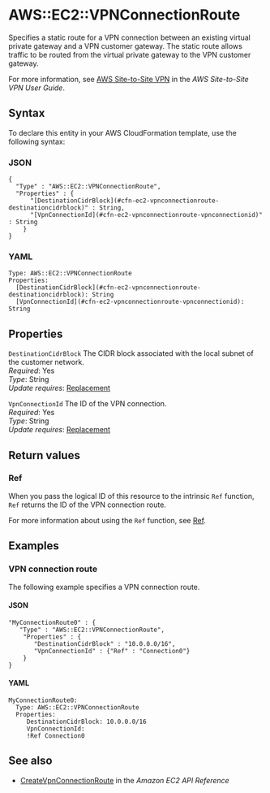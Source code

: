 # AWS::EC2::VPNConnectionRoute<a name="aws-resource-ec2-vpnconnectionroute"></a>

Specifies a static route for a VPN connection between an existing virtual private gateway and a VPN customer gateway\. The static route allows traffic to be routed from the virtual private gateway to the VPN customer gateway\.

For more information, see [AWS Site\-to\-Site VPN](https://docs.aws.amazon.com/vpn/latest/s2svpn/VPC_VPN.html) in the _AWS Site\-to\-Site VPN User Guide_\.

## Syntax<a name="aws-resource-ec2-vpnconnectionroute-syntax"></a>

To declare this entity in your AWS CloudFormation template, use the following syntax:

### JSON<a name="aws-resource-ec2-vpnconnectionroute-syntax.json"></a>

```
{
  "Type" : "AWS::EC2::VPNConnectionRoute",
  "Properties" : {
      "[DestinationCidrBlock](#cfn-ec2-vpnconnectionroute-destinationcidrblock)" : String,
      "[VpnConnectionId](#cfn-ec2-vpnconnectionroute-vpnconnectionid)" : String
    }
}
```

### YAML<a name="aws-resource-ec2-vpnconnectionroute-syntax.yaml"></a>

```
Type: AWS::EC2::VPNConnectionRoute
Properties:
  [DestinationCidrBlock](#cfn-ec2-vpnconnectionroute-destinationcidrblock): String
  [VpnConnectionId](#cfn-ec2-vpnconnectionroute-vpnconnectionid): String
```

## Properties<a name="aws-resource-ec2-vpnconnectionroute-properties"></a>

`DestinationCidrBlock` <a name="cfn-ec2-vpnconnectionroute-destinationcidrblock"></a>
The CIDR block associated with the local subnet of the customer network\.  
_Required_: Yes  
_Type_: String  
_Update requires_: [Replacement](https://docs.aws.amazon.com/AWSCloudFormation/latest/UserGuide/using-cfn-updating-stacks-update-behaviors.html#update-replacement)

`VpnConnectionId` <a name="cfn-ec2-vpnconnectionroute-vpnconnectionid"></a>
The ID of the VPN connection\.  
_Required_: Yes  
_Type_: String  
_Update requires_: [Replacement](https://docs.aws.amazon.com/AWSCloudFormation/latest/UserGuide/using-cfn-updating-stacks-update-behaviors.html#update-replacement)

## Return values<a name="aws-resource-ec2-vpnconnectionroute-return-values"></a>

### Ref<a name="aws-resource-ec2-vpnconnectionroute-return-values-ref"></a>

When you pass the logical ID of this resource to the intrinsic `Ref` function, `Ref` returns the ID of the VPN connection route\.

For more information about using the `Ref` function, see [Ref](https://docs.aws.amazon.com/AWSCloudFormation/latest/UserGuide/intrinsic-function-reference-ref.html)\.

## Examples<a name="aws-resource-ec2-vpnconnectionroute--examples"></a>

### VPN connection route<a name="aws-resource-ec2-vpnconnectionroute--examples--VPN_connection_route"></a>

The following example specifies a VPN connection route\.

#### JSON<a name="aws-resource-ec2-vpnconnectionroute--examples--VPN_connection_route--json"></a>

```
"MyConnectionRoute0" : {
   "Type" : "AWS::EC2::VPNConnectionRoute",
    "Properties" : {
       "DestinationCidrBlock" : "10.0.0.0/16",
       "VpnConnectionId" : {"Ref" : "Connection0"}
    }
}
```

#### YAML<a name="aws-resource-ec2-vpnconnectionroute--examples--VPN_connection_route--yaml"></a>

```
MyConnectionRoute0:
  Type: AWS::EC2::VPNConnectionRoute
  Properties:
     DestinationCidrBlock: 10.0.0.0/16
     VpnConnectionId:
     !Ref Connection0
```

## See also<a name="aws-resource-ec2-vpnconnectionroute--seealso"></a>

- [CreateVpnConnectionRoute](https://docs.aws.amazon.com/AWSEC2/latest/APIReference/API_CreateVpnConnectionRoute.html) in the _Amazon EC2 API Reference_
